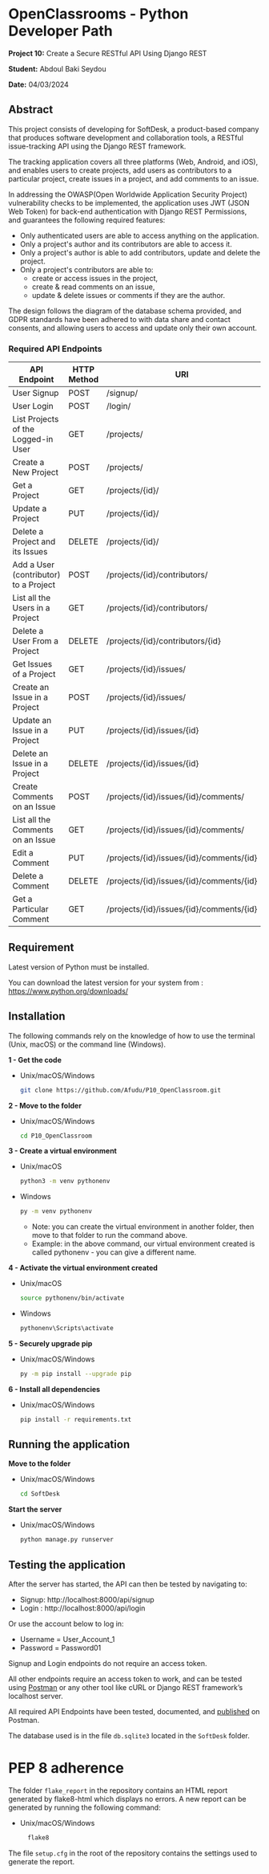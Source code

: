 # OpenClassrooms - Python Developer Path

**Project 10:** Create a Secure RESTful API Using Django REST

**Student:** Abdoul Baki Seydou

**Date:** 04/03/2024

## Abstract
This project consists of developing for SoftDesk, a product-based company that produces software development
and collaboration tools, a RESTful issue-tracking API using the Django REST framework.

The tracking application covers all three platforms (Web, Android, and iOS), and enables users to create projects, 
add users as contributors to a particular project, create issues in a project, and add comments to an issue.

In addressing the OWASP(Open Worldwide Application Security Project) vulnerability checks to be implemented,
the application uses JWT (JSON Web Token) for back-end authentication with Django REST Permissions, 
and guarantees the following required features:

- Only authenticated users are able to access anything on the application.
- Only a project's author and its contributors are able to access it.
- Only a project's author is able to add contributors, update and delete the project.
- Only a project's contributors are able to:
  - create or access issues in the project, 
  - create & read comments on an issue, 
  - update & delete issues or comments if they are the author.

The design follows the diagram of the database schema provided, 
and GDPR standards have been adhered to with data share and contact consents, 
and allowing users to access and update only their own account.

### Required API Endpoints 

| API Endpoint                          | HTTP Method | URI                                      |
|---------------------------------------|-------------|------------------------------------------|
| User Signup	                          | POST        | /signup/                                 |
| User Login                            | POST        | /login/                                  |
| List Projects of the Logged-in User   | GET         | /projects/                               |
| Create a New Project                  | POST        | /projects/                               |
| Get a Project                         | GET         | /projects/{id}/                          |
| Update a Project                      | PUT         | /projects/{id}/                          |
| Delete a Project and its Issues       | DELETE      | /projects/{id}/                          |
| Add a User (contributor) to a Project | POST        | /projects/{id}/contributors/             |
| List all the Users in a Project       | GET         | /projects/{id}/contributors/             |
| Delete a User From a Project          | DELETE      | /projects/{id}/contributors/{id}         |
| Get Issues of a Project               | GET         | /projects/{id}/issues/                   |
| Create an Issue in a Project          | POST        | /projects/{id}/issues/                   |
| Update an Issue in a Project          | PUT         | /projects/{id}/issues/{id}               |
| Delete an Issue in a Project          | DELETE      | /projects/{id}/issues/{id}               |
| Create Comments on an Issue           | POST        | /projects/{id}/issues/{id}/comments/     |
| List all the Comments on an Issue     | GET         | /projects/{id}/issues/{id}/comments/     |
| Edit a Comment                        | PUT         | /projects/{id}/issues/{id}/comments/{id} |
| Delete a Comment                      | DELETE      | /projects/{id}/issues/{id}/comments/{id} |
| Get a Particular Comment              | GET         | /projects/{id}/issues/{id}/comments/{id} |

## Requirement

Latest version of Python must be installed.

You can download the latest version for your system from : https://www.python.org/downloads/

## Installation

The following commands rely on the knowledge of how to use the terminal (Unix, macOS) or the command line (Windows).

**1 - Get the code**

   * Unix/macOS/Windows

       ```bash
       git clone https://github.com/Afudu/P10_OpenClassroom.git
       ```

**2 - Move to the folder**

   * Unix/macOS/Windows

       ```bash
       cd P10_OpenClassroom
       ```  

**3 - Create a virtual environment**

  * Unix/macOS

    ```bash
    python3 -m venv pythonenv
     ```
  * Windows

    ```bash
    py -m venv pythonenv
    ```
  
    * Note: you can create the virtual environment in another folder, then move to that folder to run the command above.
    * Example: in the above command, our virtual environment created is called pythonenv - you can give a different name.

**4 - Activate the virtual environment created**

  * Unix/macOS

    ```bash
    source pythonenv/bin/activate
    ```

  * Windows

    ```bash
    pythonenv\Scripts\activate
    ```

**5 - Securely upgrade pip**

   * Unix/macOS/Windows

      ```bash
     py -m pip install --upgrade pip
     ```

**6 - Install all dependencies**

  * Unix/macOS/Windows

    ```bash
    pip install -r requirements.txt
    ```

## Running the application

**Move to the folder**

  * Unix/macOS/Windows

      ```bash
      cd SoftDesk
      ```

**Start the server**

  * Unix/macOS/Windows

    ```bash
    python manage.py runserver
    ```

## Testing the application
After the server has started, the API can then be tested by navigating to:

* Signup:  http://localhost:8000/api/signup
* Login :  http://localhost:8000/api/login

Or use the account below to log in:

 * Username = User_Account_1
 * Password = Password01

Signup and Login endpoints do not require an access token.

All other endpoints require an access token to work, and can be tested using [Postman](https://www.postman.com/) 
or any other tool like cURL or Django REST framework’s localhost server.

All required API Endpoints have been tested, documented, 
and [published](https://documenter.getpostman.com/view/25994788/2sA3JRafGj) on Postman.

The database used is in the file ```db.sqlite3``` located in the ```SoftDesk``` folder.

# PEP 8 adherence

The folder ```flake_report``` in the repository contains an HTML report generated by flake8-html which displays no errors.
A new report can be generated by running the following command: 

  * Unix/macOS/Windows

      ```bash
        flake8
       ```

The file ```setup.cfg``` in the root of the repository contains the settings used to generate the report.
